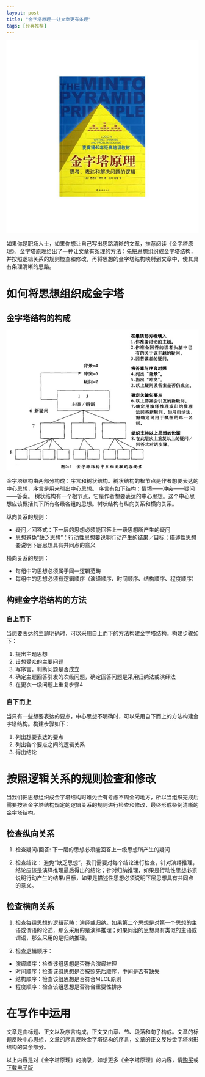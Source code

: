 ```yaml
---
layout: post
title: "金字塔原理——让文章更有条理"
tags: [经典推荐]
---
```


![金字塔原理](/images/articles/pyramid-principle.jpg)

如果你是职场人士，如果你想让自己写出思路清晰的文章，推荐阅读《金字塔原理》。金字塔原理给出了一种让文章有条理的方法：先把思想组织成金字塔结构，并按照逻辑关系的规则检查和修改，再将思想的金字塔结构映射到文章中，使其具有条理清晰的思路。

# 如何将思想组织成金字塔

## 金字塔结构的构成

![金字塔结构](/images/articles/pyramid-structure.jpg)

  金字塔结构由两部分构成：序言和树状结构。树状结构的根节点是作者想要表达的中心思想，序言是用来引出中心思想。
  序言有如下结构：情境——冲突——疑问——答案。
  树状结构有一个根节点，它是作者想要表达的中心思想。这个中心思想应该概括其下所有各级各组的思想。树状结构有纵向关系和横向关系。

  纵向关系的规则：

  * 疑问／回答式：下一层的思想必须能回答上一级思想所产生的疑问
  * 思想避免“缺乏思想”：行动性思想要说明行动产生的结果／目标；描述性思想要说明下层思想具有共同点的意义

  横向关系的规则：

  * 每组中的思想必须属于同一逻辑范畴
  * 每组中的思想必须有逻辑顺序（演绎顺序、时间顺序、结构顺序、程度顺序）


## 构建金字塔结构的方法

### 自上而下
  当想要表达的主题明确时，可以采用自上而下的方法构建金字塔结构。构建步骤如下：

  1. 提出主题思想
  2. 设想受众的主要问题
  3. 写序言，判断问题是否成立
  4. 确定主题回答引发的次级问题，确定回答问题是采用归纳法或演绎法
  5. 在更次一级问题上重复步骤4

### 自下而上
  当只有一些想要表达的要点，中心思想不明确时，可以采用自下而上的方法构建金字塔结构。构建步骤如下：

  1. 列出想要表达的要点
  2. 列出各个要点之间的逻辑关系
  3. 得出结论

# 按照逻辑关系的规则检查和修改

  当我们把思想组织成金字塔结构时难免会有考虑不周全的地方，所以当组织完成后需要按照金字塔结构规定的逻辑关系的规则进行检查和修改，最终形成条例清晰的金字塔结构。

## 检查纵向关系

  1. 检查疑问/回答: 下一层的思想必须能回答上一级思想所产生的疑问

  2. 检查结论： 避免“缺乏思想”。我们需要对每个结论进行检查，针对演绎推理，结论应该是演绎推理最后得出的结论；针对归纳推理，如果是行动性思想必须说明行动产生的结果/目标，如果是描述性思想必须说明下层思想具有共同点的意义。


## 检查横向关系

  1. 检查每组思想的逻辑范畴：演绎或归纳。如果第二个思想是对第一个思想的主语或谓语的论述，那么采用的是演绎推理；如果同组的思想具有类似的主语或谓语，那么采用的是归纳推理。
  
  2. 检查逻辑顺序：

  - 演绎顺序：检查该组思想是否符合演绎推理
  - 时间顺序：检查该组思想是否按照先后顺序，中间是否有缺失
  - 结构顺序：检查该组思想是否符合MECE原则
  - 程度顺序：检查该组思想是否符合重要性排序


# 在写作中运用
  文章是由标题、正文以及序言构成，正文又由章、节、段落和句子构成。文章的标题反映中心思想，文章的序言反映金字塔结构的序言，文章的正文反映金字塔树形结构的其余部分。


以上内容是对《金字塔原理》的摘录，如想更多《金字塔原理》的内容，请[购买](http://item.jd.com/1066484288.html)或[下载电子版](http://vdisk.weibo.com/s/BJj97O5nhNz3M)
